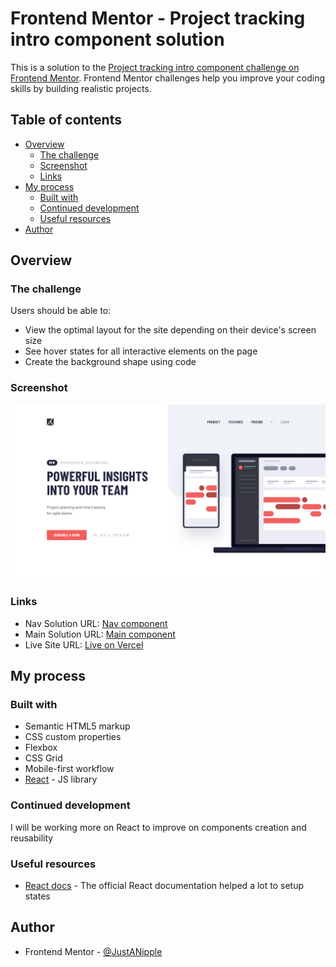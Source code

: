 # Frontend Mentor - Project tracking intro component solution

This is a solution to the [Project tracking intro component challenge on Frontend Mentor](https://www.frontendmentor.io/challenges/project-tracking-intro-component-5d289097500fcb331a67d80e). Frontend Mentor challenges help you improve your coding skills by building realistic projects. 

## Table of contents

- [Overview](#overview)
  - [The challenge](#the-challenge)
  - [Screenshot](#screenshot)
  - [Links](#links)
- [My process](#my-process)
  - [Built with](#built-with)
  - [Continued development](#continued-development)
  - [Useful resources](#useful-resources)
- [Author](#author)

## Overview

### The challenge

Users should be able to:

- View the optimal layout for the site depending on their device's screen size
- See hover states for all interactive elements on the page
- Create the background shape using code

### Screenshot

![](./src/assets/design/screenshot-desktop.png)

### Links

- Nav Solution URL: [Nav component](https://github.com/JustANipple/project-tracking-intro-component/tree/main/src/components/Nav)
- Main Solution URL: [Main component](https://github.com/JustANipple/project-tracking-intro-component/tree/main/src/components/Main)
- Live Site URL: [Live on Vercel](https://project-tracking-intro-component-justanipple.vercel.app)

## My process

### Built with

- Semantic HTML5 markup
- CSS custom properties
- Flexbox
- CSS Grid
- Mobile-first workflow
- [React](https://reactjs.org/) - JS library

### Continued development

I will be working more on React to improve on components creation and reusability

### Useful resources

- [React docs](https://react.dev/learn) - The official React documentation helped a lot to setup states

## Author

- Frontend Mentor - [@JustANipple](https://www.frontendmentor.io/profile/JustANipple)
